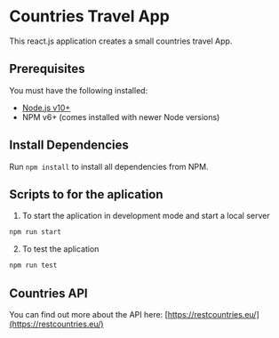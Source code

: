 # Countries Travel App

This react.js application creates a small countries travel App.

## Prerequisites

You must have the following installed:

- [Node.js v10+](https://nodejs.org/en/download/)
- NPM v6+ (comes installed with newer Node versions)

## Install Dependencies

Run `npm install` to install all dependencies from NPM.

## Scripts to for the aplication

1. To start the aplication in development mode and start a local server

```bash
npm run start
```

2. To test the aplication

```bash
npm run test
```

## Countries API

You can find out more about the API here: [https://restcountries.eu/](https://restcountries.eu/)
